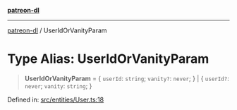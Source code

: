 [**patreon-dl**](../README.md)

***

[patreon-dl](../README.md) / UserIdOrVanityParam

# Type Alias: UserIdOrVanityParam

> **UserIdOrVanityParam** = \{ `userId`: `string`; `vanity?`: `never`; \} \| \{ `userId?`: `never`; `vanity`: `string`; \}

Defined in: [src/entities/User.ts:18](https://github.com/patrickkfkan/patreon-dl/blob/13dcc2ff5398507f6088673ed657c12686142841/src/entities/User.ts#L18)
